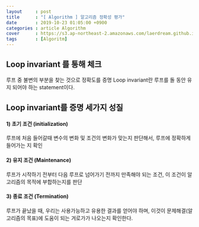 ```yaml
---
layout     : post
title      : "[ Algorithm ] 알고리즘 정확성 평가"
date       : 2019-10-23 01:05:00 +0900
categories : article Algorithm
cover      : https://s3.ap-northeast-2.amazonaws.com/laerdream.github.io/cover/algorithm.jpg
tags       : [Algoritm]
---
```


## Loop invariant 를 통해 체크
루프 중 불변의 부분을 찾는 것으로 정확도를 증명
Loop invariant란 루프를 돌 동안 유지 되어야 하는 statement이다.

## Loop invariant를 증명 세가지 성질

#### 1) 초기 조건 (initialization)
루프에 처음 들어갈때 변수의 변화 및 조건의 변화가 맞는지 판단해서, 루프에 정확하게 들어가는 지 확인

#### 2) 유지 조건 (Maintenance)
루프가 시작하기 전부터 다음 루프로 넘어가기 전까지 만족해야 되는 조건, 이 조건이 알고리즘의 목적에 부합하는지를 판단

#### 3) 종료 조건 (Termination)
루프가 끝났을 때, 우리는 사용가능하고 유용한 결과를 얻어야 하며, 이것이 문제해결(알고리즘의 목표)에 도움이 되는 겨로가가 나오는지 확인한다.

